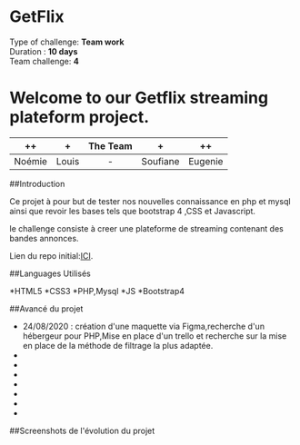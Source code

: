 
# GetFlix
Type of challenge: **Team work**  
Duration : **10 days**  
Team challenge: **4**  

# **Welcome to our Getflix streaming plateform project.**  
  

| ++ | + | The Team | + | ++ |
| :-----: | :-----: | :-----: | :-----: | :-----: |
| Noémie | Louis | - | Soufiane | Eugenie | 

##Introduction

Ce projet à pour but de tester nos nouvelles connaissance en php et mysql ainsi que revoir les bases tels que bootstrap 4 ,CSS et Javascript.

le challenge consiste à creer une plateforme de streaming contenant des bandes annonces.

Lien du repo initial:[ICI](https://github.com/becodeorg/BXL-Swartz-3-21).

##Languages Utilisés

*HTML5
*CSS3
*PHP,Mysql
*JS
*Bootstrap4

##Avancé du projet

* 24/08/2020 : création d'une maquette via Figma,recherche d'un hébergeur pour PHP,Mise en place d'un trello et recherche sur la mise en place de la méthode de filtrage la plus adaptée.
*
*
*
*
*
*
*
##Screenshots de l'évolution du projet

